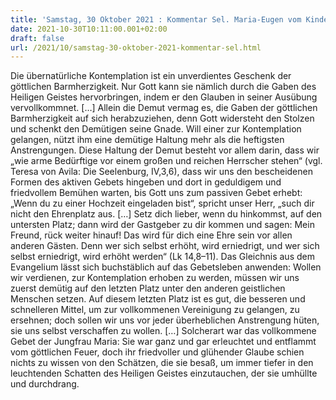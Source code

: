 ```yaml
---
title: 'Samstag, 30 Oktober 2021 : Kommentar Sel. Maria-Eugen vom Kinde Jesus'
date: 2021-10-30T10:11:00.001+02:00
draft: false
url: /2021/10/samstag-30-oktober-2021-kommentar-sel.html
---
```


Die übernatürliche Kontemplation ist ein unverdientes Geschenk der göttlichen Barmherzigkeit. Nur Gott kann sie nämlich durch die Gaben des Heiligen Geistes hervorbringen, indem er den Glauben in seiner Ausübung vervollkommnet. \[…\] Allein die Demut vermag es, die Gaben der göttlichen Barmherzigkeit auf sich herabzuziehen, denn Gott widersteht den Stolzen und schenkt den Demütigen seine Gnade. Will einer zur Kontemplation gelangen, nützt ihm eine demütige Haltung mehr als die heftigsten Anstrengungen. Diese Haltung der Demut besteht vor allem darin, dass wir „wie arme Bedürftige vor einem großen und reichen Herrscher stehen“ (vgl. Teresa von Avila: Die Seelenburg, IV,3,6), dass wir uns den bescheidenen Formen des aktiven Gebets hingeben und dort in geduldigem und friedvollem Bemühen warten, bis Gott uns zum passiven Gebet erhebt: „Wenn du zu einer Hochzeit eingeladen bist“, spricht unser Herr, „such dir nicht den Ehrenplatz aus. \[…\] Setz dich lieber, wenn du hinkommst, auf den untersten Platz; dann wird der Gastgeber zu dir kommen und sagen: Mein Freund, rück weiter hinauf! Das wird für dich eine Ehre sein vor allen anderen Gästen. Denn wer sich selbst erhöht, wird erniedrigt, und wer sich selbst erniedrigt, wird erhöht werden“ (Lk 14,8–11). Das Gleichnis aus dem Evangelium lässt sich buchstäblich auf das Gebetsleben anwenden: Wollen wir verdienen, zur Kontemplation erhoben zu werden, müssen wir uns zuerst demütig auf den letzten Platz unter den anderen geistlichen Menschen setzen. Auf diesem letzten Platz ist es gut, die besseren und schnelleren Mittel, um zur vollkommenen Vereinigung zu gelangen, zu ersehnen; doch sollen wir uns vor jeder überheblichen Anstrengung hüten, sie uns selbst verschaffen zu wollen. \[…\] Solcherart war das vollkommene Gebet der Jungfrau Maria: Sie war ganz und gar erleuchtet und entflammt vom göttlichen Feuer, doch ihr friedvoller und glühender Glaube schien nichts zu wissen von den Schätzen, die sie besaß, um immer tiefer in den leuchtenden Schatten des Heiligen Geistes einzutauchen, der sie umhüllte und durchdrang.